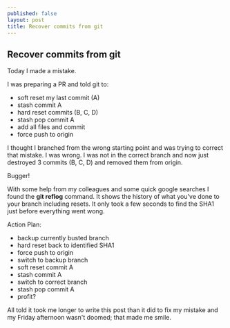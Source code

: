```yaml
---
published: false
layout: post
title: Recover commits from git
---
```

## Recover commits from git

Today I made a mistake. 

I was preparing a PR and told git to:
* soft reset my last commit (A)
* stash commit A
* hard reset commits (B, C, D)
* stash pop commit A
* add all files and commit
* force push to origin

I thought I branched from the wrong starting point and was trying to correct that mistake. I was wrong. I was not in the correct branch and now just destroyed 3 commits (B, C, D) and removed them from origin.

Bugger!

With some help from my colleagues and some quick google searches I found the **git reflog** command. It shows the history of what you've done to your branch including resets. It only took a few seconds to find the SHA1 just before everything went wong.

Action Plan:
* backup currently busted branch
* hard reset back to identified SHA1
* force push to origin
* switch to backup branch
* soft reset commit A
* stash commit A
* switch to correct branch
* stash pop commit A
* profit?

All told it took me longer to write this post than it did to fix my mistake and my Friday afternoon wasn't doomed; that made me smile.
